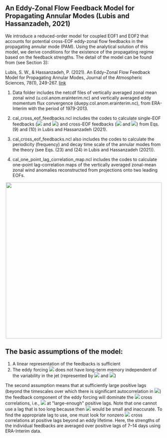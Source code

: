 ## An Eddy-Zonal Flow Feedback Model for Propagating Annular Modes (Lubis and Hassanzadeh, 2021)

We introduce a reduced-order model for coupled EOF1 and EOF2 that accounts for potential cross-EOF eddy-zonal flow feedbacks in the propagating annular mode (PAM). Using the analytical solution of this model, we derive conditions for the existence of the propagating regime based on the feedback strengths. The detail of the model can be found from (see Section 3):

Lubis, S. W., & Hassanzadeh, P. (2021). An Eddy–Zonal Flow Feedback Model for Propagating Annular Modes, Journal of the Atmospheric Sciences, 78(1), 249-267. [link](https://journals.ametsoc.org/view/journals/atsc/78/1/jas-d-20-0214.1.xml)

1. Data folder includes the netcdf files of vertically averaged zonal mean zonal wind (u.col.anom.erainterim.nc) and vertically averaged eddy momentum flux convergence (duepy.col.anom.erainterim.nc), from ERA-Interim with the period of 1979-2013.

2. cal_cross_eof_feedbacks.ncl includes the codes to calculate single-EOF feedbacks (<img src="https://render.githubusercontent.com/render/math?math=b_{11}"> and <img src="https://render.githubusercontent.com/render/math?math=b_{22}">) and cross-EOF feedbacks (<img src="https://render.githubusercontent.com/render/math?math=b_{12}"> and <img src="https://render.githubusercontent.com/render/math?math=b_{21}">) from Eqs. (9) and (10) in Lubis and Hassanzadeh (2021).

3. cal_cross_eof_feedbacks.ncl also includes the codes to calculate the periodicity (frequency) and decay time scale of the annular modes from the theory (see Eqs. (23) and (24) in Lubis and Hassanzadeh (2021)).

4. cal_one_point_lag_correlation_map.ncl includes the codes to calculate one-point lag-correlation maps of the vertically averaged zonal-mean zonal wind anomalies reconstructed from projections onto two leading EOFs.


<p align="center">
  <img src="https://github.com/sandrolubis/Cross-EOF-Eddy-Feedback-Model/blob/main/example/one_point_lag_correlation_map.png" width="500">
</p>

## The basic assumptions of the model:
1. A linear representation of the feedbacks is sufficient
2. The eddy forcing <img src="https://render.githubusercontent.com/render/math?math=m"> does not have long-term memory independent of the variability in the jet (represented by <img src="https://render.githubusercontent.com/render/math?math=z_1"> and <img src="https://render.githubusercontent.com/render/math?math=z_2">)

The second assumption means that at sufficiently large positive lags (beyond the timescales over which there is significant autocorrelation in <img src="https://render.githubusercontent.com/render/math?math=\tilde{m}">) the feedback component of the eddy forcing will dominate the <img src="https://render.githubusercontent.com/render/math?math=m_jz_k"> cross correlations, i.e., <img src="https://render.githubusercontent.com/render/math?math=reg_l(\tilde{m}_j,z_k) \approx 0"> at "large-enough" positive lags. Note that one cannot use a lag that is too long because then <img src="https://render.githubusercontent.com/render/math?math=reg_l(z_j,z_j)"> would be small and inaccurate. To find the appropriate lag to use, one must look for nonzero <img src="https://render.githubusercontent.com/render/math?math=m_jz_k"> cross correlations at positive lags beyond an eddy lifetime. Here, the strengths of the individual feedbacks are averaged over positive lags of 7–14 days using ERA-Interim data.
